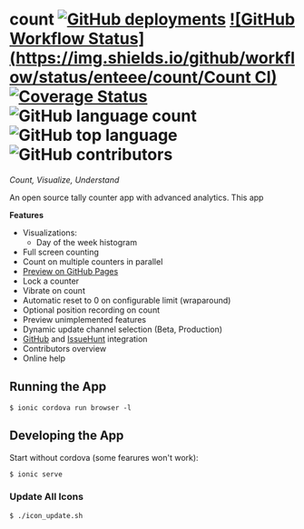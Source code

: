 # count [![GitHub deployments](https://img.shields.io/github/deployments/Enteee/count/github-pages?label=live-preview)][GithubPages] [![GitHub Workflow Status](https://img.shields.io/github/workflow/status/enteee/count/Count CI)][Build] [![Coverage Status](https://coveralls.io/repos/github/Enteee/count/badge.svg?branch=master)](https://coveralls.io/github/Enteee/count?branch=master) ![GitHub language count](https://img.shields.io/github/languages/count/Enteee/count) ![GitHub top language](https://img.shields.io/github/languages/top/Enteee/count) ![GitHub contributors](https://img.shields.io/github/contributors/Enteee/count)
_Count, Visualize, Understand_

An open source tally counter app with advanced analytics. This app 

**Features**

* Visualizations:
  * Day of the week histogram
* Full screen counting
* Count on multiple counters in parallel
* [Preview on GitHub Pages][GitHubPages]
* Lock a counter
* Vibrate on count
* Automatic reset to 0 on configurable limit (wraparound)
* Optional position recording on count
* Preview unimplemented features
* Dynamic update channel selection (Beta, Production)
* [GitHub] and [IssueHunt] integration
* Contributors overview
* Online help

## Running the App

```
$ ionic cordova run browser -l
```

## Developing the App

Start without cordova (some fearures won't work):
```
$ ionic serve
```

### Update All Icons

```
$ ./icon_update.sh
```

[GitHub]:https://github.com/
[GitHubPages]:https://enteee.github.io/count
[Coverage]:https://coveralls.io/github/Enteee/count?branch=master
[Build]:https://github.com/Enteee/count/actions
[IssueHunt]:https://issuehunt.io/
